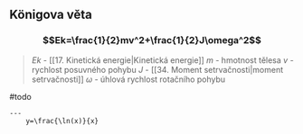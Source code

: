 ## Königova věta
### $$Ek=\frac{1}{2}mv^2+\frac{1}{2}J\omega^2$$
> $Ek$ - [[17. Kinetická energie|Kinetická energie]]
> $m$ - hmotnost tělesa
> $v$ - rychlost posuvného pohybu
> $J$ - [[34. Moment setrvačnosti|moment setrvačnosti]]
> $\omega$ - úhlová rychlost rotačního pohybu

#todo

```desmos-graph
---
    y=\frac{\ln(x)}{x}
```
